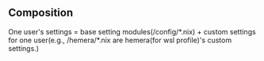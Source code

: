 ## Composition
One user's settings = base setting modules(/config/\*.nix) + custom settings for one user(e.g., /hemera/\*.nix are hemera(for wsl profile)'s custom settings.)
